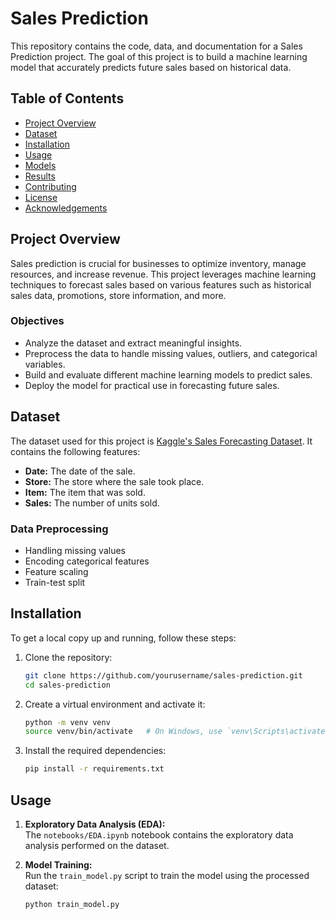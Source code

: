 # Sales Prediction

This repository contains the code, data, and documentation for a Sales Prediction project. The goal of this project is to build a machine learning model that accurately predicts future sales based on historical data.

## Table of Contents
- [Project Overview](#project-overview)
- [Dataset](#dataset)
- [Installation](#installation)
- [Usage](#usage)
- [Models](#models)
- [Results](#results)
- [Contributing](#contributing)
- [License](#license)
- [Acknowledgements](#acknowledgements)

## Project Overview

Sales prediction is crucial for businesses to optimize inventory, manage resources, and increase revenue. This project leverages machine learning techniques to forecast sales based on various features such as historical sales data, promotions, store information, and more.

### Objectives
- Analyze the dataset and extract meaningful insights.
- Preprocess the data to handle missing values, outliers, and categorical variables.
- Build and evaluate different machine learning models to predict sales.
- Deploy the model for practical use in forecasting future sales.

## Dataset

The dataset used for this project is [Kaggle's Sales Forecasting Dataset](https://www.kaggle.com/c/demand-forecasting-kernels-only/data). It contains the following features:
- **Date:** The date of the sale.
- **Store:** The store where the sale took place.
- **Item:** The item that was sold.
- **Sales:** The number of units sold.

### Data Preprocessing
- Handling missing values
- Encoding categorical features
- Feature scaling
- Train-test split

## Installation

To get a local copy up and running, follow these steps:

1. Clone the repository:
    ```sh
    git clone https://github.com/yourusername/sales-prediction.git
    cd sales-prediction
    ```

2. Create a virtual environment and activate it:
    ```sh
    python -m venv venv
    source venv/bin/activate   # On Windows, use `venv\Scripts\activate`
    ```

3. Install the required dependencies:
    ```sh
    pip install -r requirements.txt
    ```

## Usage

1. **Exploratory Data Analysis (EDA):**  
   The `notebooks/EDA.ipynb` notebook contains the exploratory data analysis performed on the dataset.

2. **Model Training:**  
   Run the `train_model.py` script to train the model using the processed dataset:
   ```sh
   python train_model.py

